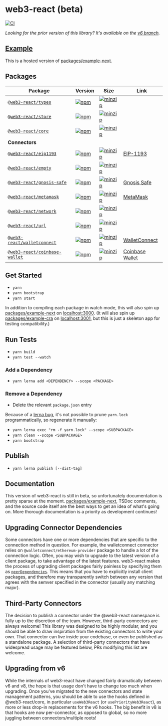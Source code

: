# web3-react (beta)

[![CI](https://github.com/Uniswap/web3-react/actions/workflows/CI.yml/badge.svg)](https://github.com/Uniswap/web3-react/actions/workflows/CI.yml)

_Looking for the prior version of this library? It's available on the [v6 branch](https://github.com/Uniswap/web3-react/tree/v6)._

## [Example](https://web3-react-mu.vercel.app/)

This is a hosted version of [packages/example-next](packages/example-next).

## Packages

| Package                                                   | Version                                                                                                                                       | Size                                                                                                                                                             | Link                                                                      |
|-----------------------------------------------------------|-----------------------------------------------------------------------------------------------------------------------------------------------|------------------------------------------------------------------------------------------------------------------------------------------------------------------|---------------------------------------------------------------------------|
| [`@web3-react/types`](packages/types)                     | [![npm](https://img.shields.io/npm/v/@web3-react/types/beta.svg)](https://www.npmjs.com/package/@web3-react/types/v/beta)                     | [![minzip](https://img.shields.io/bundlephobia/minzip/@web3-react/types/beta.svg)](https://bundlephobia.com/result?p=@web3-react/types@beta)                     |                                                                           |
| [`@web3-react/store`](packages/store)                     | [![npm](https://img.shields.io/npm/v/@web3-react/store/beta.svg)](https://www.npmjs.com/package/@web3-react/store/v/beta)                     | [![minzip](https://img.shields.io/bundlephobia/minzip/@web3-react/store/beta.svg)](https://bundlephobia.com/result?p=@web3-react/store@beta)                     |                                                                           |
| [`@web3-react/core`](packages/core)                       | [![npm](https://img.shields.io/npm/v/@web3-react/core/beta.svg)](https://www.npmjs.com/package/@web3-react/core/v/beta)                       | [![minzip](https://img.shields.io/bundlephobia/minzip/@web3-react/core/beta.svg)](https://bundlephobia.com/result?p=@web3-react/core@beta)                       |                                                                           |
| **Connectors**                                            |                                                                                                                                               |                                                                                                                                                                  |                                                                           |
| [`@web3-react/eip1193`](packages/eip1193)                 | [![npm](https://img.shields.io/npm/v/@web3-react/eip1193/beta.svg)](https://www.npmjs.com/package/@web3-react/eip1193/v/beta)                 | [![minzip](https://img.shields.io/bundlephobia/minzip/@web3-react/eip1193/beta.svg)](https://bundlephobia.com/result?p=@web3-react/eip1193@beta)                 | [EIP-1193](https://github.com/ethereum/EIPs/blob/master/EIPS/eip-1193.md) |
| [`@web3-react/empty`](packages/empty)                     | [![npm](https://img.shields.io/npm/v/@web3-react/empty/beta.svg)](https://www.npmjs.com/package/@web3-react/empty/v/beta)                     | [![minzip](https://img.shields.io/bundlephobia/minzip/@web3-react/empty/beta.svg)](https://bundlephobia.com/result?p=@web3-react/empty@beta)                     |                                                                           |
| [`@web3-react/gnosis-safe`](packages/gnosis-safe)         | [![npm](https://img.shields.io/npm/v/@web3-react/gnosis-safe/beta.svg)](https://www.npmjs.com/package/@web3-react/gnosis-safe/v/beta)         | [![minzip](https://img.shields.io/bundlephobia/minzip/@web3-react/gnosis-safe/beta.svg)](https://bundlephobia.com/result?p=@web3-react/gnosis-safe@beta)         | [Gnosis Safe](https://gnosis-safe.io/)                                    |
| [`@web3-react/metamask`](packages/metamask)               | [![npm](https://img.shields.io/npm/v/@web3-react/metamask/beta.svg)](https://www.npmjs.com/package/@web3-react/metamask/v/beta)               | [![minzip](https://img.shields.io/bundlephobia/minzip/@web3-react/metamask/beta.svg)](https://bundlephobia.com/result?p=@web3-react/metamask@beta)               | [MetaMask](https://metamask.io/)                                          |
| [`@web3-react/network`](packages/network)                 | [![npm](https://img.shields.io/npm/v/@web3-react/network/beta.svg)](https://www.npmjs.com/package/@web3-react/network/v/beta)                 | [![minzip](https://img.shields.io/bundlephobia/minzip/@web3-react/network/beta.svg)](https://bundlephobia.com/result?p=@web3-react/network@beta)                 |                                                                           |
| [`@web3-react/url`](packages/url)                         | [![npm](https://img.shields.io/npm/v/@web3-react/url/beta.svg)](https://www.npmjs.com/package/@web3-react/url/v/beta)                         | [![minzip](https://img.shields.io/bundlephobia/minzip/@web3-react/url/beta.svg)](https://bundlephobia.com/result?p=@web3-react/url@beta)                         |                                                                           |
| [`@web3-react/walletconnect`](packages/walletconnect)     | [![npm](https://img.shields.io/npm/v/@web3-react/walletconnect/beta.svg)](https://www.npmjs.com/package/@web3-react/walletconnect/v/beta)     | [![minzip](https://img.shields.io/bundlephobia/minzip/@web3-react/walletconnect/beta.svg)](https://bundlephobia.com/result?p=@web3-react/walletconnect@beta)     | [WalletConnect](https://walletconnect.org/)                               |
| [`@web3-react/coinbase-wallet`](packages/coinbase-wallet) | [![npm](https://img.shields.io/npm/v/@web3-react/coinbase-wallet/beta.svg)](https://www.npmjs.com/package/@web3-react/coinbase-wallet/v/beta) | [![minzip](https://img.shields.io/bundlephobia/minzip/@web3-react/coinbase-wallet/beta.svg)](https://bundlephobia.com/result?p=@web3-react/coinbase-wallet@beta) | [Coinbase Wallet](https://docs.cloud.coinbase.com/wallet-sdk/docs)        |

## Get Started

- `yarn`
- `yarn bootstrap`
- `yarn start`

In addition to compiling each package in watch mode, this will also spin up [packages/example-next](packages/example-next) on [localhost:3000](http://localhost:3000/). (It will also spin up [packages/example-cra](packages/example-cra) on [localhost:3001](http://localhost:3001/), but this is just a skeleton app for testing compatibility.)

## Run Tests

- `yarn build`
- `yarn test --watch`

### Add a Dependency

- `yarn lerna add <DEPENDENCY> --scope <PACKAGE>`

### Remove a Dependency

- Delete the relevant `package.json` entry

Because of a [lerna bug](https://github.com/lerna/lerna/issues/1883), it's not possible to prune `yarn.lock` programmatically, so regenerate it manually:

- `yarn lerna exec "rm -f yarn.lock" --scope <SUBPACKAGE>`
- `yarn clean --scope <SUBPACKAGE>`
- `yarn bootstrap`

## Publish

- `yarn lerna publish [--dist-tag]`

## Documentation

This version of web3-react is still in beta, so unfortunately documentation is pretty sparse at the moment. [packages/example-next](packages/example-next), TSDoc comments, and the source code itself are the best ways to get an idea of what's going on. More thorough documentation is a priority as development continues!

## Upgrading Connector Dependencies

Some connectors have one or more dependencies that are specific to the connection method in question. For example, the walletconnect connector relies on `@walletconnect/ethereum-provider` package to handle a lot of the connection logic. Often, you may wish to upgrade to the latest version of a client package, to take advantage of the latest features. web3-react makes the process of upgrading client packages fairly painless by specifying them as [`peerDependencies`](https://docs.npmjs.com/cli/v8/configuring-npm/package-json#peerdependencies). This means that you have to explicitly install client packages, and therefore may transparently switch between any version that agrees with the semver specified in the connector (usually any matching major).

## Third-Party Connectors

The decision to publish a connector under the @web3-react namespace is fully up to the discretion of the team. However, third-party connectors are always welcome! This library was designed to be highly modular, and you should be able to draw inspiration from the existing connectors to write your own. That connector can live inside your codebase, or even be published as a standalone package. A selection of third-party connectors that have widespread usage may be featured below, PRs modifying this list are welcome.

## Upgrading from v6

While the internals of web3-react have changed fairly dramatically between v6 and v8, the hope is that usage don't have to change too much when upgrading. Once you've migrated to the new connectors and state management patterns, you should be able to use the hooks defined in @web3-react/core, in particular `useWeb3React` (or `usePriorityWeb3React`), as more or less drop-in replacements for the v6 hooks. The big benefit in v8 is that hooks are now per-connector, as opposed to global, so no more juggling between connectors/multiple roots!
